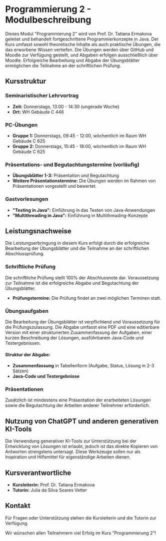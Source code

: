 # Programmierung 2 - Modulbeschreibung

Dieses Modul "Programmierung 2" wird von Prof. Dr. Tatiana Ermakova geleitet und behandelt fortgeschrittene Programmierkonzepte in Java. Der Kurs umfasst sowohl theoretische Inhalte als auch praktische Übungen, die das erworbene Wissen vertiefen. Die Übungen werden über GitHub und Moodle zur Verfügung gestellt, und Abgaben erfolgen ausschließlich über Moodle. Erfolgreiche Bearbeitung und Abgabe der Übungsblätter ermöglichen die Teilnahme an der schriftlichen Prüfung.

## Kursstruktur

### Seminaristischer Lehrvortrag
- **Zeit:** Donnerstags, 13:00 - 14:30 (ungerade Woche)
- **Ort:** WH Gebäude C 446

### PC-Übungen
- **Gruppe 1:** Donnerstags, 09:45 - 12:00, wöchentlich im Raum WH Gebäude C 625
- **Gruppe 2:** Donnerstags, 15:45 - 18:00, wöchentlich im Raum WH Gebäude C 625

### Präsentations- und Begutachtungstermine (vorläufig)
- **Übungsblätter 1-3:** Präsentation und Begutachtung
- **Weitere Präsentationstermine:** Die Übungen werden im Rahmen von Präsentationen vorgestellt und bewertet.

### Gastvorlesungen
- **"Testing in Java":** Einführung in das Testen von Java-Anwendungen
- **"Multithreading in Java":** Einführung in Multithreading-Konzepte

## Leistungsnachweise

Die Leistungserbringung in diesem Kurs erfolgt durch die erfolgreiche Bearbeitung der Übungsblätter und die Teilnahme an der schriftlichen Abschlussprüfung.

### Schriftliche Prüfung
Die schriftliche Prüfung stellt 100% der Abschlussnote dar. Voraussetzung zur Teilnahme ist die erfolgreiche Abgabe und Begutachtung der Übungsblätter.

- **Prüfungstermine:** Die Prüfung findet an zwei möglichen Terminen statt.

### Übungsaufgaben
Die Bearbeitung der Übungsblätter ist verpflichtend und Voraussetzung für die Prüfungszulassung. Die Abgabe umfasst eine PDF und eine editierbare Version mit einer strukturierten Zusammenfassung der Aufgaben, einer kurzen Beschreibung der Lösungen, ausführbarem Java-Code und Testergebnissen.

#### Struktur der Abgabe:
- **Zusammenfassung** in Tabellenform (Aufgabe, Status, Lösung in 2-3 Sätzen)
- **Java-Code und Testergebnisse**

### Präsentationen
Zusätzlich ist mindestens eine Präsentation der erarbeiteten Lösungen sowie die Begutachtung der Arbeiten anderer Teilnehmer erforderlich.

## Nutzung von ChatGPT und anderen generativen KI-Tools
Die Verwendung generativer KI-Tools zur Unterstützung bei der Entwicklung von Lösungen ist erlaubt, jedoch ist das direkte Kopieren von Antworten strengstens untersagt. Diese Werkzeuge sollen nur als Inspiration und Hilfsmittel für eigenständige Arbeiten dienen.

## Kursverantwortliche
- **Kursleiterin:** Prof. Dr. Tatiana Ermakova
- **Tutorin:** Julia da Silva Soares Vetter

## Kontakt
Für Fragen oder Unterstützung stehen die Kursleiterin und die Tutorin zur Verfügung.

Wir wünschen allen Teilnehmern viel Erfolg im Kurs "Programmierung 2"!

